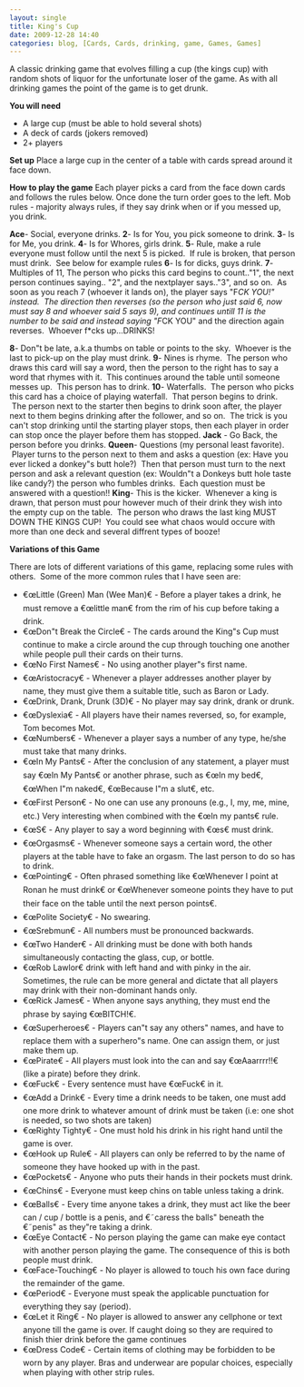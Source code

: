 ```yaml
---
layout: single
title: King's Cup
date: 2009-12-28 14:40
categories: blog, [Cards, Cards, drinking, game, Games, Games]
---
```

A classic drinking game that evolves filling a cup (the kings cup) with random shots of liquor for the unfortunate loser of the game.
As with all drinking games the point of the game is to get drunk.

<strong>You will need</strong>
<ul>
	<li>A large cup (must be able to hold several shots)</li>
	<li>A deck of cards (jokers removed)</li>
	<li>2+ players</li>
</ul>
<strong>Set up</strong>
Place a large cup in the center of a table with cards spread around it face down.

<strong>How to play the game</strong>
Each player picks a card from the face down cards and follows the rules below.
Once done the turn order goes to the left.
Mob rules - majority always rules, if they say drink when or if you messed up, you drink.

<strong>Ace</strong>- Social, everyone drinks.
<strong> 2</strong>- Is for You, you pick someone to drink.
<strong> 3</strong>- Is for Me, you drink.
<strong> 4</strong>- Is for Whores, girls drink.
<strong> 5</strong>- Rule, make a rule everyone must follow until the next 5 is picked.  If rule is broken, that person must drink.  See below for example rules
<strong> 6</strong>- Is for dicks, guys drink.
<strong> 7</strong>- Multiples of 11, The person who picks this card begins to count.."1", the next person continues saying.. "2", and the nextplayer says.."3", and so on.  As soon as you reach 7 (whoever it lands on), the player says "F*CK YOU!" instead.  The direction then reverses (so the person who just said 6, now must say 8 and whoever said 5 says 9), and continues untill 11 is the number to be said and instead saying "F*CK YOU" and the direction again reverses.  Whoever f*cks up...DRINKS!

<strong> 8</strong>- Don&quot;t be late, a.k.a thumbs on table or points to the sky.  Whoever is the last to pick-up on the play must drink.
<strong> 9</strong>- Nines is rhyme.  The person who draws this card will say a word, then the person to the right has to say a word that rhymes with it.  This continues around the table until someone messes up.  This person has to drink.
<strong> 10</strong>- Waterfalls.  The person who picks this card has a choice of playing waterfall.  That person begins to drink.  The person next to the starter then begins to drink soon after, the player next to them begins drinking after the follower, and so on.  The trick is you can't stop drinking until the starting player stops, then each player in order can stop once the player before them has stopped.
<strong> Jack</strong> - Go Back, the person before you drinks.
<strong> Queen</strong>- Questions (my personal least favorite).  Player turns to the person next to them and asks a question (ex: Have you ever licked a donkey&quot;s butt hole?)  Then that person must turn to the next person and ask a relevant question (ex: Wouldn&quot;t a Donkeys butt hole taste like candy?) the person who fumbles drinks.  Each question must be answered with a question!!
<strong> King</strong>- This is the kicker.  Whenever a king is drawn, that person must pour however much of their drink they wish into the empty cup on the table.  The person who draws the last king MUST DOWN THE KINGS CUP!  You could see what chaos would occure with more than one deck and several diffrent types of booze!

<strong>Variations of this Game</strong>

<strong><span style="font-weight: normal;">There are lots of different variations of this game, replacing some rules with others.  Some of the more common rules that I have seen are:</span></strong>
<ul>
	<li>€œLittle (Green) Man (Wee Man)€ - Before a player takes a drink, he must remove a €œlittle man€ from the rim of his cup before taking a drink.</li>
	<li>€œDon&quot;t Break the Circle€ - The cards around the King&quot;s Cup must continue to make a circle around the cup through touching one another while people pull their cards on their turns.</li>
	<li>€œNo First Names€ - No using another player&quot;s first name.</li>
	<li>€œAristocracy€ - Whenever a player addresses another player by name, they must give them a suitable title, such as Baron or Lady.</li>
	<li>€œDrink, Drank, Drunk (3D)€ - No player may say drink, drank or drunk.</li>
	<li>€œDyslexia€ - All players have their names reversed, so, for example, Tom becomes Mot.</li>
	<li>€œNumbers€ - Whenever a player says a number of any type, he/she must take that many drinks.</li>
	<li>€œIn My Pants€ - After the conclusion of any statement, a player must say €œIn My Pants€ or another phrase, such as €œIn my bed€, €œWhen I&quot;m naked€, €œBecause I&quot;m a slut€, etc.</li>
	<li>€œFirst Person€ - No one can use any pronouns (e.g., I, my, me, mine, etc.) Very interesting when combined with the €œIn my pants€ rule.</li>
	<li>€œS€ - Any player to say a word beginning with €œs€ must drink.</li>
	<li>€œOrgasms€ - Whenever someone says a certain word, the other players at the table have to fake an orgasm. The last person to do so has to drink.</li>
	<li>€œPointing€ - Often phrased something like €œWhenever I point at Ronan he must drink€ or €œWhenever someone points they have to put their face on the table until the next person points€.</li>
	<li>€œPolite Society€ - No swearing.</li>
	<li>€œSrebmun€ - All numbers must be pronounced backwards.</li>
	<li>€œTwo Hander€ - All drinking must be done with both hands simultaneously contacting the glass, cup, or bottle.</li>
	<li>€œRob Lawlor€ drink with left hand and with pinky in the air. Sometimes, the rule can be more general and dictate that all players may drink with their non-dominant hands only.</li>
	<li>€œRick James€ - When anyone says anything, they must end the phrase by saying €œBITCH!€.</li>
	<li>€œSuperheroes€ - Players can&quot;t say any others&quot; names, and have to replace them with a superhero&quot;s name. One can assign them, or just make them up.</li>
	<li>€œPirate€ - All players must look into the can and say €œAaarrrr!!€ (like a pirate) before they drink.</li>
	<li>€œFuck€ - Every sentence must have €œFuck€ in it.</li>
	<li>€œAdd a Drink€ - Every time a drink needs to be taken, one must add one more drink to whatever amount of drink must be taken (i.e: one shot is needed, so two shots are taken)</li>
	<li>€œRighty Tighty€ - One must hold his drink in his right hand until the game is over.</li>
	<li>€œHook up Rule€ - All players can only be referred to by the name of someone they have hooked up with in the past.</li>
	<li>€œPockets€ - Anyone who puts their hands in their pockets must drink.</li>
	<li>€œChins€ - Everyone must keep chins on table unless taking a drink.</li>
	<li>€œBalls€ - Every time anyone takes a drink, they must act like the beer can / cup / bottle is a penis, and €˜caress the balls&quot; beneath the €˜penis&quot; as they&quot;re taking a drink.</li>
	<li>€œEye Contact€ - No person playing the game can make eye contact with another person playing the game. The consequence of this is both people must drink.</li>
	<li>€œFace-Touching€ - No player is allowed to touch his own face during the remainder of the game.</li>
	<li>€œPeriod€ - Everyone must speak the applicable punctuation for everything they say (period).</li>
	<li>€œLet it Ring€ - No player is allowed to answer any cellphone or text anyone till the game is over. If caught doing so they are required to finish thier drink before the game continues</li>
	<li>€œDress Code€ - Certain items of clothing may be forbidden to be worn by any player. Bras and underwear are popular choices, especially when playing with other strip rules.</li>
</ul>
